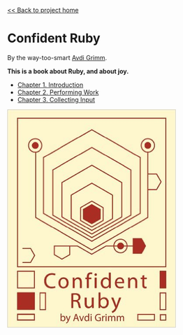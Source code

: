 [&lt;&lt; Back to project home](../../README.md)

# Confident Ruby

By the way-too-smart [Avdi Grimm](http://avdi.org).

**This is a book about Ruby, and about joy.**

- [Chapter 1. Introduction](ch1-introduction.md)
- [Chapter 2. Performing Work](ch2-performing-work.md)
- [Chapter 3. Collecting Input](ch3-collecting-input.md)

![confident ruby book](confident-ruby-book.jpg)
